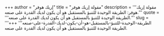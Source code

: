 +++
author = "إريك هوفر"
title = "مقولة إريك هوفر"
description = '''مقولة إريك هوفر: الطريقة الوحيدة للتنبؤ بالمستقبل هو أن يكون لديك القدرة على صنعه.'''
quote = '''الطريقة الوحيدة للتنبؤ بالمستقبل هو أن يكون لديك القدرة على صنعه.'''
slug = '''الطريقة-الوحيدة-للتنبؤ-بالمستقبل-هو-أن-يكون-لديك-القدرة-على-صنعه'''
+++
الطريقة الوحيدة للتنبؤ بالمستقبل هو أن يكون لديك القدرة على صنعه.
